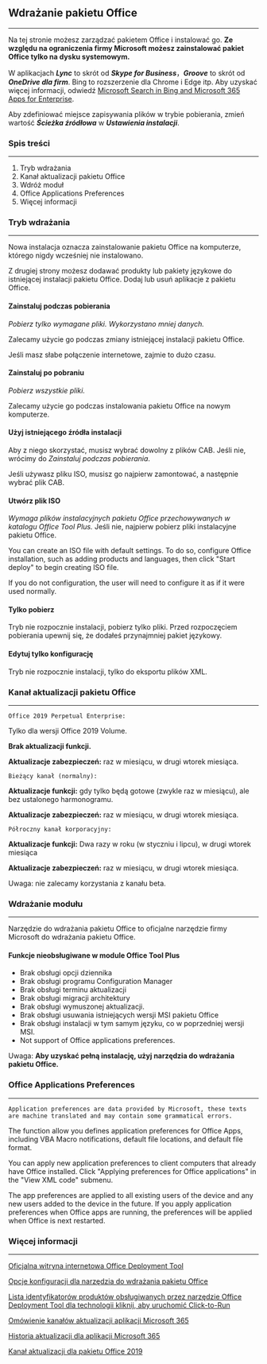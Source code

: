 ## Wdrażanie pakietu Office

---

Na tej stronie możesz zarządzać pakietem Office i instalować go. **Ze względu na ograniczenia firmy Microsoft możesz zainstalować pakiet Office tylko na dysku systemowym.**

W aplikacjach ***Lync*** to skrót od ***Skype for Business***，***Groove*** to skrót od ***OneDrive dla firm***. Bing to rozszerzenie dla Chrome i Edge itp. Aby uzyskać więcej informacji, odwiedź [Microsoft Search in Bing and Microsoft 365 Apps for Enterprise](https://docs.microsoft.com/pl-pl/deployoffice/microsoft-search-bing).

Aby zdefiniować miejsce zapisywania plików w trybie pobierania, zmień wartość ***Ścieżka źródłowa*** w ***Ustawienia instalacji***.

### Spis treści

---

1. Tryb wdrażania
2. Kanał aktualizacji pakietu Office
3. Wdróż moduł
4. Office Applications Preferences
5. Więcej informacji

### Tryb wdrażania

---

Nowa instalacja oznacza zainstalowanie pakietu Office na komputerze, którego nigdy wcześniej nie instalowano.

Z drugiej strony możesz dodawać produkty lub pakiety językowe do istniejącej instalacji pakietu Office. Dodaj lub usuń aplikacje z pakietu Office.

#### Zainstaluj podczas pobierania

*Pobierz tylko wymagane pliki. Wykorzystano mniej danych.*

Zalecamy użycie go podczas zmiany istniejącej instalacji pakietu Office.

Jeśli masz słabe połączenie internetowe, zajmie to dużo czasu.

#### Zainstaluj po pobraniu

*Pobierz wszystkie pliki.*

Zalecamy użycie go podczas instalowania pakietu Office na nowym komputerze.

#### Użyj istniejącego źródła instalacji

Aby z niego skorzystać, musisz wybrać dowolny z plików CAB. Jeśli nie, wrócimy do *Zainstaluj podczas pobierania*.

Jeśli używasz pliku ISO, musisz go najpierw zamontować, a następnie wybrać plik CAB.

#### Utwórz plik ISO

*Wymaga plików instalacyjnych pakietu Office przechowywanych w katalogu Office Tool Plus.* Jeśli nie, najpierw pobierz pliki instalacyjne pakietu Office.

You can create an ISO file with default settings. To do so, configure Office installation, such as adding products and languages, then click "Start deploy" to begin creating ISO file.

If you do not configuration, the user will need to configure it as if it were used normally.

#### Tylko pobierz

Tryb nie rozpocznie instalacji, pobierz tylko pliki. Przed rozpoczęciem pobierania upewnij się, że dodałeś przynajmniej pakiet językowy.

#### Edytuj tylko konfigurację

Tryb nie rozpocznie instalacji, tylko do eksportu plików XML.

### Kanał aktualizacji pakietu Office

---

`Office 2019 Perpetual Enterprise:`

Tylko dla wersji Office 2019 Volume.

**Brak aktualizacji funkcji.**

**Aktualizacje zabezpieczeń:** raz w miesiącu, w drugi wtorek miesiąca.

`Bieżący kanał (normalny):`

**Aktualizacje funkcji:** gdy tylko będą gotowe (zwykle raz w miesiącu), ale bez ustalonego harmonogramu.

**Aktualizacje zabezpieczeń:** raz w miesiącu, w drugi wtorek miesiąca.

`Półroczny kanał korporacyjny:`

**Aktualizacje funkcji:** Dwa razy w roku (w styczniu i lipcu), w drugi wtorek miesiąca

**Aktualizacje zabezpieczeń:** raz w miesiącu, w drugi wtorek miesiąca.

Uwaga: nie zalecamy korzystania z kanału beta.

### Wdrażanie modułu

---

Narzędzie do wdrażania pakietu Office to oficjalne narzędzie firmy Microsoft do wdrażania pakietu Office.

#### Funkcje nieobsługiwane w module Office Tool Plus

- Brak obsługi opcji dziennika
- Brak obsługi programu Configuration Manager
- Brak obsługi terminu aktualizacji
- Brak obsługi migracji architektury
- Brak obsługi wymuszonej aktualizacji.
- Brak obsługi usuwania istniejących wersji MSI pakietu Office
- Brak obsługi instalacji w tym samym języku, co w poprzedniej wersji MSI.
- Not support of Office applications preferences.

Uwaga: **Aby uzyskać pełną instalację, użyj narzędzia do wdrażania pakietu Office.**

### Office Applications Preferences

---

`Application preferences are data provided by Microsoft, these texts are machine translated and may contain some grammatical errors.`

The function allow you defines application preferences for Office Apps, including VBA Macro notifications, default file locations, and default file format.

You can apply new application preferences to client computers that already have Office installed. Click "Applying preferences for Office applications" in the "View XML code" submenu.

The app preferences are applied to all existing users of the device and any new users added to the device in the future. If you apply application preferences when Office apps are running, the preferences will be applied when Office is next restarted.

### Więcej informacji

---

[Oficjalna witryna internetowa Office Deployment Tool](https://aka.ms/ODT)

[Opcje konfiguracji dla narzędzia do wdrażania pakietu Office](https://docs.microsoft.com/pl-pl/DeployOffice/configuration-options-for-the-office-2016-deployment-tool)

[Lista identyfikatorów produktów obsługiwanych przez narzędzie Office Deployment Tool dla technologii kliknij, aby uruchomić Click-to-Run](https://docs.microsoft.com/en-us/office365/troubleshoot/installation/product-ids-supported-office-deployment-click-to-run)

[Omówienie kanałów aktualizacji aplikacji Microsoft 365](https://docs.microsoft.com/pl-pl/deployoffice/overview-update-channels)

[Historia aktualizacji dla aplikacji Microsoft 365](https://docs.microsoft.com/pl-pl/officeupdates/update-history-microsoft365-apps-by-date)

[Kanał aktualizacji dla pakietu Office 2019](https://docs.microsoft.com/pl-pl/DeployOffice/office2019/update#update-channel-for-office-2019)
